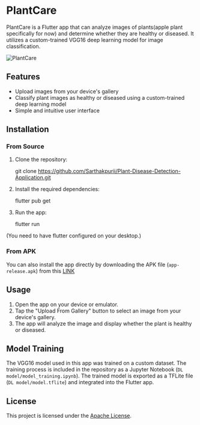 # PlantCare

PlantCare is a Flutter app that can analyze images of plants(apple plant specifically for now) and determine whether they are healthy or diseased. It utilizes a custom-trained VGG16 deep learning model for image classification.


![PlantCare](https://github.com/Sarthakpurii/Plant-Disease-Detection-Application/assets/96935483/c03d18d7-4592-4518-b05f-11d39ab437c9)


## Features

- Upload images from your device's gallery
- Classify plant images as healthy or diseased using a custom-trained deep learning model
- Simple and intuitive user interface

## Installation

### From Source

1. Clone the repository:

    git clone https://github.com/Sarthakpurii/Plant-Disease-Detection-Application.git


2. Install the required dependencies:

    flutter pub get


3. Run the app:

    flutter run

(You need to have flutter configured on your desktop.)

### From APK

You can also install the app directly by downloading the APK file (`app-release.apk`) from this [LINK](https://www.dropbox.com/scl/fi/j1uf2pm54tlww40j586sq/app-release.apk?rlkey=yw5gtkqx6zkaqa8p7ia68ycme&st=7ziyf5lf&dl=0)

## Usage

1. Open the app on your device or emulator.
2. Tap the "Upload From Gallery" button to select an image from your device's gallery.
3. The app will analyze the image and display whether the plant is healthy or diseased.

## Model Training

The VGG16 model used in this app was trained on a custom dataset. The training process is included in the repository as a Jupyter Notebook (`DL model/model_training.ipynb`). The trained model is exported as a TFLite file (`DL model/model.tflite`) and integrated into the Flutter app.

## License

This project is licensed under the [Apache License](LICENSE).
